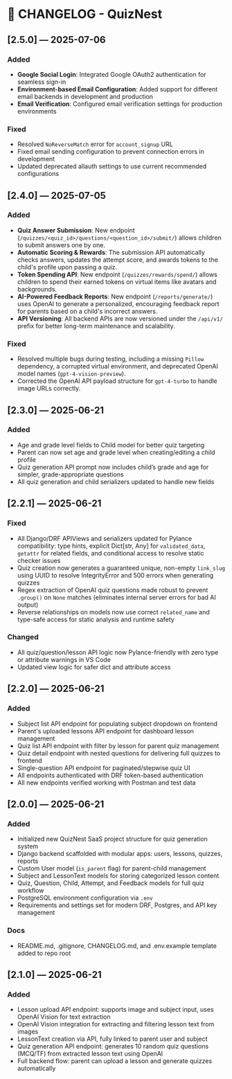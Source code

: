 # 📜 CHANGELOG - QuizNest

## [2.5.0] — 2025-07-06

### Added

- **Google Social Login**: Integrated Google OAuth2 authentication for seamless sign-in
- **Environment-based Email Configuration**: Added support for different email backends in development and production
- **Email Verification**: Configured email verification settings for production environments

### Fixed

- Resolved `NoReverseMatch` error for `account_signup` URL
- Fixed email sending configuration to prevent connection errors in development
- Updated deprecated allauth settings to use current recommended configurations

## [2.4.0] — 2025-07-05

### Added

- **Quiz Answer Submission**: New endpoint (`/quizzes/<quiz_id>/questions/<question_id>/submit/`) allows children to submit answers one by one.
- **Automatic Scoring & Rewards**: The submission API automatically checks answers, updates the attempt score, and awards tokens to the child's profile upon passing a quiz.
- **Token Spending API**: New endpoint (`/quizzes/rewards/spend/`) allows children to spend their earned tokens on virtual items like avatars and backgrounds.
- **AI-Powered Feedback Reports**: New endpoint (`/reports/generate/`) uses OpenAI to generate a personalized, encouraging feedback report for parents based on a child's incorrect answers.
- **API Versioning**: All backend APIs are now versioned under the `/api/v1/` prefix for better long-term maintenance and scalability.

### Fixed

- Resolved multiple bugs during testing, including a missing `Pillow` dependency, a corrupted virtual environment, and deprecated OpenAI model names (`gpt-4-vision-preview`).
- Corrected the OpenAI API payload structure for `gpt-4-turbo` to handle image URLs correctly.


## [2.3.0] — 2025-06-21

### Added

- Age and grade level fields to Child model for better quiz targeting
- Parent can now set age and grade level when creating/editing a child profile
- Quiz generation API prompt now includes child’s grade and age for simpler, grade-appropriate questions
- All quiz generation and child serializers updated to handle new fields


## [2.2.1] — 2025-06-21

### Fixed

- All Django/DRF APIViews and serializers updated for Pylance compatibility: type hints, explicit Dict[str, Any] for `validated_data`, `getattr` for related fields, and conditional access to resolve static checker issues
- Quiz creation now generates a guaranteed unique, non-empty `link_slug` using UUID to resolve IntegrityError and 500 errors when generating quizzes
- Regex extraction of OpenAI quiz questions made robust to prevent `.group()` on `None` matches (eliminates internal server errors for bad AI output)
- Reverse relationships on models now use correct `related_name` and type-safe access for static analysis and runtime safety

### Changed

- All quiz/question/lesson API logic now Pylance-friendly with zero type or attribute warnings in VS Code
- Updated view logic for safer dict and attribute access


## [2.2.0] — 2025-06-21

### Added

- Subject list API endpoint for populating subject dropdown on frontend
- Parent's uploaded lessons API endpoint for dashboard lesson management
- Quiz list API endpoint with filter by lesson for parent quiz management
- Quiz detail endpoint with nested questions for delivering full quizzes to frontend
- Single-question API endpoint for paginated/stepwise quiz UI
- All endpoints authenticated with DRF token-based authentication
- All new endpoints verified working with Postman and test data

## [2.0.0] — 2025-06-21

### Added

- Initialized new QuizNest SaaS project structure for quiz generation system
- Django backend scaffolded with modular apps: users, lessons, quizzes, reports
- Custom User model (`is_parent` flag) for parent-child management
- Subject and LessonText models for storing categorized lesson content
- Quiz, Question, Child, Attempt, and Feedback models for full quiz workflow
- PostgreSQL environment configuration via `.env`
- Requirements and settings set for modern DRF, Postgres, and API key management

### Docs

- README.md, .gitignore, CHANGELOG.md, and .env.example template added to repo root

## [2.1.0] — 2025-06-21

### Added

- Lesson upload API endpoint: supports image and subject input, uses OpenAI Vision for text extraction
- OpenAI Vision integration for extracting and filtering lesson text from images
- LessonText creation via API, fully linked to parent user and subject
- Quiz generation API endpoint: generates 10 random quiz questions (MCQ/TF) from extracted lesson text using OpenAI
- Full backend flow: parent can upload a lesson and generate quizzes automatically